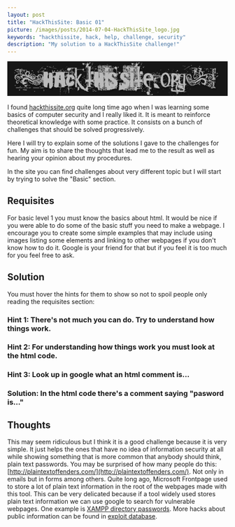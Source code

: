 ```yaml
---
layout: post
title: "HackThisSite: Basic 01"
picture: /images/posts/2014-07-04-HackThisSite_logo.jpg
keywords: "hackthissite, hack, help, challenge, security"
description: "My solution to a HackThisSite challenge!"
---
```


![hackthissitelogo](/images/posts/2014-07-04-HackThisSite_logo.jpg "HackThisSite logo")

I found [hackthissite.org](https://www.hackthissite.org/) quite long time ago when I was learning some basics of computer security and I really liked it. It is meant to reinforce theoretical knowledge with some 
practice. It consists on a bunch of challenges that should be solved progressively.

Here I will try to explain some of the solutions I gave to the challenges for fun. My aim is to share the thoughts that lead me to the result as well as hearing your opinion about my procedures.

<!--more-->

In the site you can find challenges about very different topic but I will start by trying to solve the "Basic" section.


## Requisites

For basic level 1 you must know the basics about html. It would be nice if you were able to do some of the basic stuff you need to make a webpage. I encourage you to create some simple examples that may include using 
images listing some elements and linking to other webpages if you don't know how to do it. Google is your friend for that but if you feel it is too much for you feel free to ask.


## Solution

You must hover the hints for them to show so not to spoil people only reading the requisites section:

<h3 class="spoiler">Hint 1: <span>There's not much you can do. Try to understand how things work.</span></h3>
<h3 class="spoiler">Hint 2: <span>For understanding how things work you must look at the html code.</span></h3>
<h3 class="spoiler">Hint 3: <span>Look up in google what an html comment is...</span></h3>
<h3 class="spoiler">Solution: <span>In the html code there's a comment saying "pasword is..."</span></h3>


## Thoughts

This may seem ridiculous but I think it is a good challenge because it is very simple. It just helps the ones that have no idea of information security at all while showing something that is more common that anybody 
should think, plain text passwords. You may be surprised of how many people do this: [http://plaintextoffenders.com/](http://plaintextoffenders.com/). Not only in emails but in forms among others.
Quite long ago, Microsoft Frontpage used to store a lot of plain text information in the root of the webpages made with this tool. This can be very delicated because if a tool widely used stores plain text information 
we can use google to search for vulnerable webpages. One example is [XAMPP directory passwords](https://www.google.com/search?q=xamppdirpasswd.txt%20filetype:txt&gws_rd=ssl). More hacks about public information can be 
found in [exploit database](http://www.exploit-db.com/google-dorks/).
